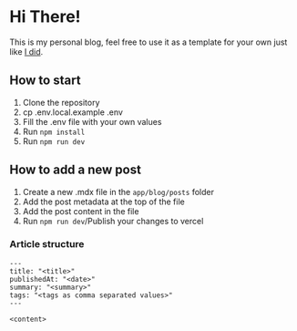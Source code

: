 # Hi There!

This is my personal blog, feel free to use it as a template for your own just like [I did](https://vercel.com/templates/next.js/portfolio-starter-kit).

## How to start

1. Clone the repository
2. cp .env.local.example .env
3. Fill the .env file with your own values
4. Run `npm install`
5. Run `npm run dev`

## How to add a new post

1. Create a new .mdx file in the `app/blog/posts` folder
2. Add the post metadata at the top of the file
3. Add the post content in the file
4. Run `npm run dev`/Publish your changes to vercel

### Article structure

```mdx
---
title: "<title>"
publishedAt: "<date>"
summary: "<summary>"
tags: "<tags as comma separated values>"
---

<content>
```
